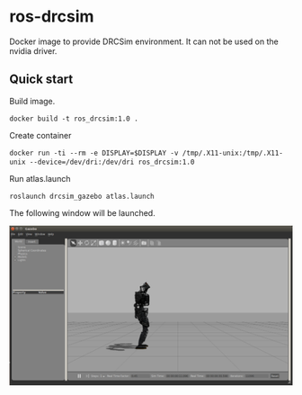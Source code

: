 ros-drcsim 
===========

Docker image to provide DRCSim environment.
It can not be used on the nvidia driver.

Quick start
------------

Build image.

```
docker build -t ros_drcsim:1.0 .
```

Create container

```
docker run -ti --rm -e DISPLAY=$DISPLAY -v /tmp/.X11-unix:/tmp/.X11-unix --device=/dev/dri:/dev/dri ros_drcsim:1.0
```

Run atlas.launch

```
roslaunch drcsim_gazebo atlas.launch
```

The following window will be launched.

![drcsim_gz](drcsim_gz.png)
